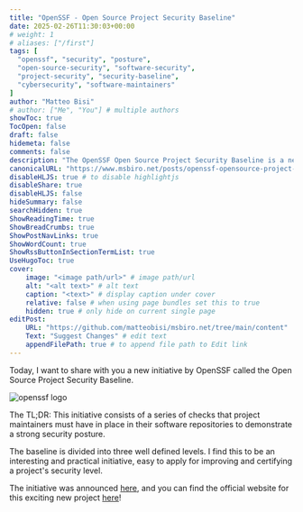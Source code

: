 ```yaml
---
title: "OpenSSF - Open Source Project Security Baseline"
date: 2025-02-26T11:30:03+00:00
# weight: 1
# aliases: ["/first"]
tags: [
  "openssf", "security", "posture",
  "open-source-security", "software-security",
  "project-security", "security-baseline",
  "cybersecurity", "software-maintainers"
]
author: "Matteo Bisi"
# author: ["Me", "You"] # multiple authors
showToc: true
TocOpen: false
draft: false
hidemeta: false
comments: false
description: "The OpenSSF Open Source Project Security Baseline is a new initiative providing a structured set of security checks across three levels that open-source projects can implement to demonstrate a strong security posture. This practical framework helps maintainers improve software security and certification, fostering safer open-source ecosystems. Learn about the baseline, its levels, and how to get involved."
canonicalURL: "https://www.msbiro.net/posts/openssf-opensource-project-security-baseline/"
disableHLJS: true # to disable highlightjs
disableShare: true
disableHLJS: false
hideSummary: false
searchHidden: true
ShowReadingTime: true
ShowBreadCrumbs: true
ShowPostNavLinks: true
ShowWordCount: true
ShowRssButtonInSectionTermList: true
UseHugoToc: true
cover:
    image: "<image path/url>" # image path/url
    alt: "<alt text>" # alt text
    caption: "<text>" # display caption under cover
    relative: false # when using page bundles set this to true
    hidden: true # only hide on current single page
editPost:
    URL: "https://github.com/matteobisi/msbiro.net/tree/main/content"
    Text: "Suggest Changes" # edit text
    appendFilePath: true # to append file path to Edit link
---
```

Today, I want to share with you a new initiative by OpenSSF called the Open Source Project Security Baseline.

![openssf logo](openssf_logo.jpg)


The TL;DR: This initiative consists of a series of checks that project maintainers must have in place in their software repositories to demonstrate a strong security posture.

The baseline is divided into three well defined levels. I find this to be an interesting and practical initiative, easy to apply for improving and certifying a project's security level.

The initiative was announced [here](https://openssf.org/press-release/2025/02/25/openssf-announces-initial-release-of-the-open-source-project-security-baseline/), and you can find the official website for this exciting new project [here](https://baseline.openssf.org/)!